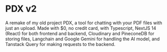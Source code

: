 # PDX v2

A remake of my old project PDX, a tool for chatting with your PDF files with just an upload.
Made with $0, no credit card, with Typescript, NextJS 14 (React) for both frontend and backend, Cloudinary and PineconeDB for storing files, Langchain and Google Gemini for handling the AI model, and Tanstack Query for making requests to the backend.
